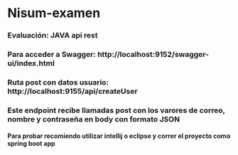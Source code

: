 # Nisum-examen

### Evaluación: JAVA api rest

### Para acceder a Swagger: http://localhost:9152/swagger-ui/index.html

### Ruta post con datos usuario: http://localhost:9155/api/createUser

### Este endpoint recibe llamadas post con los varores de correo, nombre y contraseña en body con formato JSON

#### Para probar recomiendo utilizar intellij o eclipse y correr el proyecto como spring boot app


